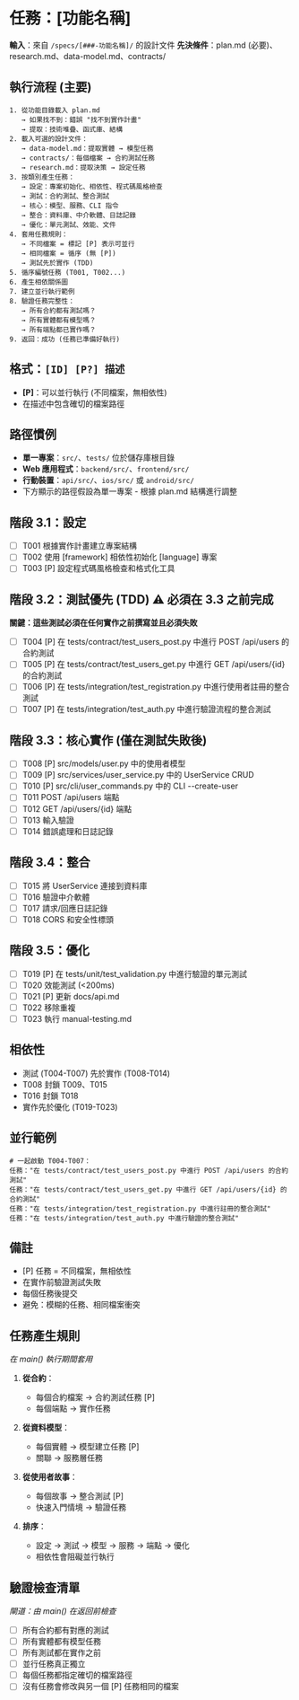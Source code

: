# 任務：[功能名稱]

**輸入**：來自 `/specs/[###-功能名稱]/` 的設計文件
**先決條件**：plan.md (必要)、research.md、data-model.md、contracts/

## 執行流程 (主要)
```
1. 從功能目錄載入 plan.md
   → 如果找不到：錯誤 "找不到實作計畫"
   → 提取：技術堆疊、函式庫、結構
2. 載入可選的設計文件：
   → data-model.md：提取實體 → 模型任務
   → contracts/：每個檔案 → 合約測試任務
   → research.md：提取決策 → 設定任務
3. 按類別產生任務：
   → 設定：專案初始化、相依性、程式碼風格檢查
   → 測試：合約測試、整合測試
   → 核心：模型、服務、CLI 指令
   → 整合：資料庫、中介軟體、日誌記錄
   → 優化：單元測試、效能、文件
4. 套用任務規則：
   → 不同檔案 = 標記 [P] 表示可並行
   → 相同檔案 = 循序 (無 [P])
   → 測試先於實作 (TDD)
5. 循序編號任務 (T001, T002...)
6. 產生相依關係圖
7. 建立並行執行範例
8. 驗證任務完整性：
   → 所有合約都有測試嗎？
   → 所有實體都有模型嗎？
   → 所有端點都已實作嗎？
9. 返回：成功 (任務已準備好執行)
```

## 格式：`[ID] [P?] 描述`
- **[P]**：可以並行執行 (不同檔案，無相依性)
- 在描述中包含確切的檔案路徑

## 路徑慣例
- **單一專案**：`src/`、`tests/` 位於儲存庫根目錄
- **Web 應用程式**：`backend/src/`、`frontend/src/`
- **行動裝置**：`api/src/`、`ios/src/` 或 `android/src/`
- 下方顯示的路徑假設為單一專案 - 根據 plan.md 結構進行調整

## 階段 3.1：設定
- [ ] T001 根據實作計畫建立專案結構
- [ ] T002 使用 [framework] 相依性初始化 [language] 專案
- [ ] T003 [P] 設定程式碼風格檢查和格式化工具

## 階段 3.2：測試優先 (TDD) ⚠️ 必須在 3.3 之前完成
**關鍵：這些測試必須在任何實作之前撰寫並且必須失敗**
- [ ] T004 [P] 在 tests/contract/test_users_post.py 中進行 POST /api/users 的合約測試
- [ ] T005 [P] 在 tests/contract/test_users_get.py 中進行 GET /api/users/{id} 的合約測試
- [ ] T006 [P] 在 tests/integration/test_registration.py 中進行使用者註冊的整合測試
- [ ] T007 [P] 在 tests/integration/test_auth.py 中進行驗證流程的整合測試

## 階段 3.3：核心實作 (僅在測試失敗後)
- [ ] T008 [P] src/models/user.py 中的使用者模型
- [ ] T009 [P] src/services/user_service.py 中的 UserService CRUD
- [ ] T010 [P] src/cli/user_commands.py 中的 CLI --create-user
- [ ] T011 POST /api/users 端點
- [ ] T012 GET /api/users/{id} 端點
- [ ] T013 輸入驗證
- [ ] T014 錯誤處理和日誌記錄

## 階段 3.4：整合
- [ ] T015 將 UserService 連接到資料庫
- [ ] T016 驗證中介軟體
- [ ] T017 請求/回應日誌記錄
- [ ] T018 CORS 和安全性標頭

## 階段 3.5：優化
- [ ] T019 [P] 在 tests/unit/test_validation.py 中進行驗證的單元測試
- [ ] T020 效能測試 (<200ms)
- [ ] T021 [P] 更新 docs/api.md
- [ ] T022 移除重複
- [ ] T023 執行 manual-testing.md

## 相依性
- 測試 (T004-T007) 先於實作 (T008-T014)
- T008 封鎖 T009、T015
- T016 封鎖 T018
- 實作先於優化 (T019-T023)

## 並行範例
```
# 一起啟動 T004-T007：
任務："在 tests/contract/test_users_post.py 中進行 POST /api/users 的合約測試"
任務："在 tests/contract/test_users_get.py 中進行 GET /api/users/{id} 的合約測試"
任務："在 tests/integration/test_registration.py 中進行註冊的整合測試"
任務："在 tests/integration/test_auth.py 中進行驗證的整合測試"
```

## 備註
- [P] 任務 = 不同檔案，無相依性
- 在實作前驗證測試失敗
- 每個任務後提交
- 避免：模糊的任務、相同檔案衝突

## 任務產生規則
*在 main() 執行期間套用*

1. **從合約**：
   - 每個合約檔案 → 合約測試任務 [P]
   - 每個端點 → 實作任務
   
2. **從資料模型**：
   - 每個實體 → 模型建立任務 [P]
   - 關聯 → 服務層任務
   
3. **從使用者故事**：
   - 每個故事 → 整合測試 [P]
   - 快速入門情境 → 驗證任務

4. **排序**：
   - 設定 → 測試 → 模型 → 服務 → 端點 → 優化
   - 相依性會阻礙並行執行

## 驗證檢查清單
*閘道：由 main() 在返回前檢查*

- [ ] 所有合約都有對應的測試
- [ ] 所有實體都有模型任務
- [ ] 所有測試都在實作之前
- [ ] 並行任務真正獨立
- [ ] 每個任務都指定確切的檔案路徑
- [ ] 沒有任務會修改與另一個 [P] 任務相同的檔案
